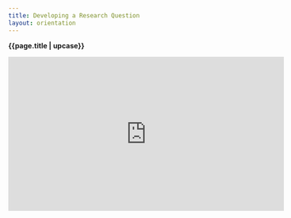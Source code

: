 ```yaml
---
title: Developing a Research Question
layout: orientation
---
```

**{{page.title | upcase}}**
<iframe width="556" height="311" src="https://www.youtube.com/embed/sw_eTKaCEmA" title="Developing a Research Question" frameborder="0" allow="accelerometer; autoplay; clipboard-write; encrypted-media; gyroscope; picture-in-picture; web-share" referrerpolicy="strict-origin-when-cross-origin" allowfullscreen></iframe>
